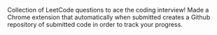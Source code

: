 Collection of LeetCode questions to ace the coding interview! 
Made a Chrome extension that automatically when submitted creates a Github repository of submitted code in order to track your progress.
